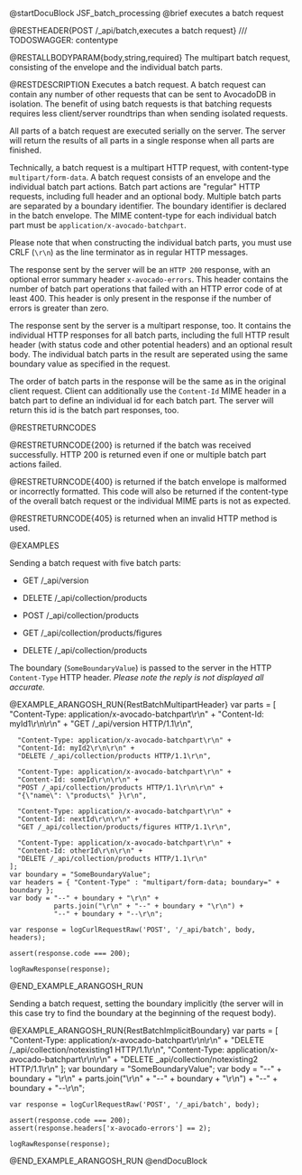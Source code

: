 
@startDocuBlock JSF_batch_processing
@brief executes a batch request

@RESTHEADER{POST /_api/batch,executes a batch request} /// TODOSWAGGER: contentype

@RESTALLBODYPARAM{body,string,required}
The multipart batch request, consisting of the envelope and the individual
batch parts.

@RESTDESCRIPTION
Executes a batch request. A batch request can contain any number of
other requests that can be sent to AvocadoDB in isolation. The benefit of
using batch requests is that batching requests requires less client/server
roundtrips than when sending isolated requests.

All parts of a batch request are executed serially on the server. The
server will return the results of all parts in a single response when all
parts are finished.

Technically, a batch request is a multipart HTTP request, with
content-type `multipart/form-data`. A batch request consists of an
envelope and the individual batch part actions. Batch part actions
are "regular" HTTP requests, including full header and an optional body.
Multiple batch parts are separated by a boundary identifier. The
boundary identifier is declared in the batch envelope. The MIME content-type
for each individual batch part must be `application/x-avocado-batchpart`.

Please note that when constructing the individual batch parts, you must
use CRLF (`\r\n`) as the line terminator as in regular HTTP messages.

The response sent by the server will be an `HTTP 200` response, with an
optional error summary header `x-avocado-errors`. This header contains the
number of batch part operations that failed with an HTTP error code of at
least 400. This header is only present in the response if the number of
errors is greater than zero.

The response sent by the server is a multipart response, too. It contains
the individual HTTP responses for all batch parts, including the full HTTP
result header (with status code and other potential headers) and an
optional result body. The individual batch parts in the result are
seperated using the same boundary value as specified in the request.

The order of batch parts in the response will be the same as in the
original client request. Client can additionally use the `Content-Id`
MIME header in a batch part to define an individual id for each batch part.
The server will return this id is the batch part responses, too.

@RESTRETURNCODES

@RESTRETURNCODE{200}
is returned if the batch was received successfully. HTTP 200 is returned
even if one or multiple batch part actions failed.

@RESTRETURNCODE{400}
is returned if the batch envelope is malformed or incorrectly formatted.
This code will also be returned if the content-type of the overall batch
request or the individual MIME parts is not as expected.

@RESTRETURNCODE{405}
is returned when an invalid HTTP method is used.

@EXAMPLES

Sending a batch request with five batch parts:

- GET /_api/version

- DELETE /_api/collection/products

- POST /_api/collection/products

- GET /_api/collection/products/figures

- DELETE /_api/collection/products

The boundary (`SomeBoundaryValue`) is passed to the server in the HTTP
`Content-Type` HTTP header.
*Please note the reply is not displayed all accurate.*

@EXAMPLE_ARANGOSH_RUN{RestBatchMultipartHeader}
    var parts = [
      "Content-Type: application/x-avocado-batchpart\r\n" +
      "Content-Id: myId1\r\n\r\n" + 
      "GET /_api/version HTTP/1.1\r\n",

      "Content-Type: application/x-avocado-batchpart\r\n" + 
      "Content-Id: myId2\r\n\r\n" + 
      "DELETE /_api/collection/products HTTP/1.1\r\n",

      "Content-Type: application/x-avocado-batchpart\r\n" + 
      "Content-Id: someId\r\n\r\n" + 
      "POST /_api/collection/products HTTP/1.1\r\n\r\n" + 
      "{\"name\": \"products\" }\r\n",

      "Content-Type: application/x-avocado-batchpart\r\n" + 
      "Content-Id: nextId\r\n\r\n" + 
      "GET /_api/collection/products/figures HTTP/1.1\r\n",

      "Content-Type: application/x-avocado-batchpart\r\n" + 
      "Content-Id: otherId\r\n\r\n" + 
      "DELETE /_api/collection/products HTTP/1.1\r\n"
    ];
    var boundary = "SomeBoundaryValue";
    var headers = { "Content-Type" : "multipart/form-data; boundary=" +
    boundary };
    var body = "--" + boundary + "\r\n" +
               parts.join("\r\n" + "--" + boundary + "\r\n") +
               "--" + boundary + "--\r\n";

    var response = logCurlRequestRaw('POST', '/_api/batch', body, headers);

    assert(response.code === 200);

    logRawResponse(response);
@END_EXAMPLE_ARANGOSH_RUN

Sending a batch request, setting the boundary implicitly (the server will
in this case try to find the boundary at the beginning of the request body).

@EXAMPLE_ARANGOSH_RUN{RestBatchImplicitBoundary}
    var parts = [
      "Content-Type: application/x-avocado-batchpart\r\n\r\n" + 
         "DELETE /_api/collection/notexisting1 HTTP/1.1\r\n",
      "Content-Type: application/x-avocado-batchpart\r\n\r\n" + 
         "DELETE _api/collection/notexisting2 HTTP/1.1\r\n"
    ];
    var boundary = "SomeBoundaryValue";
    var body = "--" + boundary + "\r\n" +
               parts.join("\r\n" + "--" + boundary + "\r\n") +
               "--" + boundary + "--\r\n";

    var response = logCurlRequestRaw('POST', '/_api/batch', body);

    assert(response.code === 200);
    assert(response.headers['x-avocado-errors'] == 2);

    logRawResponse(response);
@END_EXAMPLE_ARANGOSH_RUN
@endDocuBlock

